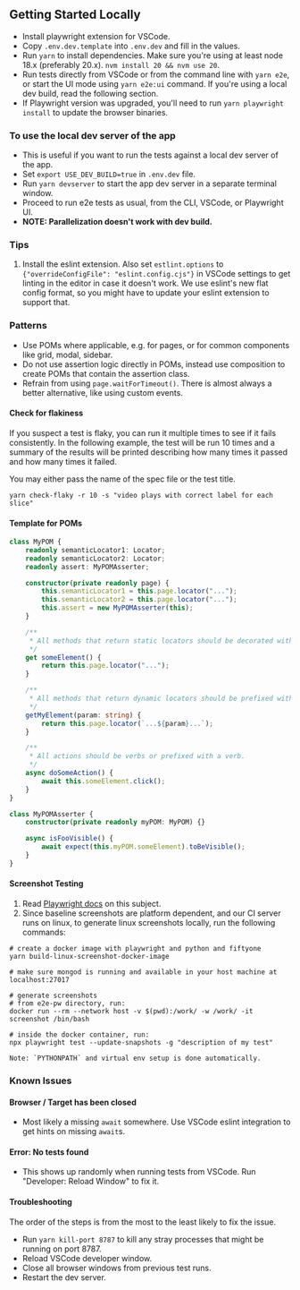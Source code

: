 ## Getting Started Locally

-   Install playwright extension for VSCode.
-   Copy `.env.dev.template` into `.env.dev` and fill in the values.
-   Run `yarn` to install dependencies. Make sure you're using at least node
    18.x (preferably 20.x). `nvm install 20 && nvm use 20`.
-   Run tests directly from VSCode or from the command line with `yarn e2e`, or
    start the UI mode using `yarn e2e:ui` command. If you're using a local dev
    build, read the following section.
-   If Playwright version was upgraded, you'll need to run
    `yarn playwright install` to update the browser binaries.

### To use the local dev server of the app

-   This is useful if you want to run the tests against a local dev server of
    the app.
-   Set `export USE_DEV_BUILD=true` in `.env.dev` file.
-   Run `yarn devserver` to start the app dev server in a separate terminal
    window.
-   Proceed to run e2e tests as usual, from the CLI, VSCode, or Playwright UI.
-   **NOTE: Parallelization doesn't work with dev build.**

### Tips

1. Install the eslint extension. Also set `estlint.options` to
   `{"overrideConfigFile": "eslint.config.cjs"}` in VSCode settings to get
   linting in the editor in case it doesn't work. We use eslint's new flat
   config format, so you might have to update your eslint extension to support
   that.

### Patterns

-   Use POMs where applicable, e.g. for pages, or for common components like
    grid, modal, sidebar.
-   Do not use assertion logic directly in POMs, instead use composition to
    create POMs that contain the assertion class.
-   Refrain from using `page.waitForTimeout()`. There is almost always a better
    alternative, like using custom events.

#### Check for flakiness

If you suspect a test is flaky, you can run it multiple times to see if it
fails consistently. In the following example, the test will be run 10 times and
a summary of the results will be printed describing how many times it passed
and how many times it failed.

You may either pass the name of the spec file or the test title.

```
yarn check-flaky -r 10 -s "video plays with correct label for each slice"
```

#### Template for POMs

```typescript
class MyPOM {
    readonly semanticLocator1: Locator;
    readonly semanticLocator2: Locator;
    readonly assert: MyPOMAsserter;

    constructor(private readonly page) {
        this.semanticLocator1 = this.page.locator("...");
        this.semanticLocator2 = this.page.locator("...");
        this.assert = new MyPOMAsserter(this);
    }

    /**
     * All methods that return static locators should be decorated with `get`.
     */
    get someElement() {
        return this.page.locator("...");
    }

    /**
     * All methods that return dynamic locators should be prefixed with `get`.
     */
    getMyElement(param: string) {
        return this.page.locator(`...${param}...`);
    }

    /**
     * All actions should be verbs or prefixed with a verb.
     */
    async doSomeAction() {
        await this.someElement.click();
    }
}

class MyPOMAsserter {
    constructor(private readonly myPOM: MyPOM) {}

    async isFooVisible() {
        await expect(this.myPOM.someElement).toBeVisible();
    }
}
```

#### Screenshot Testing

1. Read [Playwright docs](https://playwright.dev/docs/test-snapshots) on this
   subject.
2. Since baseline screenshots are platform dependent, and our CI server runs on
   linux, to generate linux screenshots locally, run the following commands:

```
# create a docker image with playwright and python and fiftyone
yarn build-linux-screenshot-docker-image

# make sure mongod is running and available in your host machine at localhost:27017

# generate screenshots
# from e2e-pw directory, run:
docker run --rm --network host -v $(pwd):/work/ -w /work/ -it screenshot /bin/bash

# inside the docker container, run:
npx playwright test --update-snapshots -g "description of my test"

Note: `PYTHONPATH` and virtual env setup is done automatically.
```

### Known Issues

#### Browser / Target has been closed

-   Most likely a missing `await` somewhere. Use VSCode eslint integration to
    get hints on missing `await`s.

#### Error: No tests found

-   This shows up randomly when running tests from VSCode. Run "Developer:
    Reload Window" to fix it.

#### Troubleshooting

The order of the steps is from the most to the least likely to fix the issue.

-   Run `yarn kill-port 8787` to kill any stray processes that might be running
    on port 8787.
-   Reload VSCode developer window.
-   Close all browser windows from previous test runs.
-   Restart the dev server.
